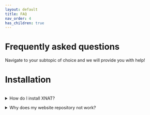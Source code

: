 ```yaml
---
layout: default
title: FAQ
nav_order: 4
has_children: true
---
```


# Frequently asked questions

Navigate to your subtopic of choice and we will provide you with help!
<br/>	

# Installation 

<br/>	

<details>
<summary>How do I install XNAT?</summary>
<br>

Here you can find a more extensive <a href="../xnat/installation.html">explanation.</a>

<br/><br/></details>


<details>
<summary>Why does my website repository not work?</summary>
<br>
Downloading the website repository directly form Github could have caused this problem. Delete the repository from your files and download it again directly via your terminal by using the following command. Notice that you have to adjust the path to suit your repository.

<pre><code>git clone https://github.com/...</code></pre>	

<br/><br/></details>

